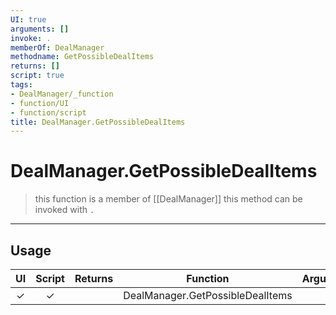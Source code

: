 ```yaml
---
UI: true
arguments: []
invoke: .
memberOf: DealManager
methodname: GetPossibleDealItems
returns: []
script: true
tags:
- DealManager/_function
- function/UI
- function/script
title: DealManager.GetPossibleDealItems
---
```

# DealManager.GetPossibleDealItems
> this function is a member of [[DealManager]]
> this method can be invoked with `.`
-----
## Usage
|  UI | Script | Returns | Function | Arguments |
|:---:|:------:|-------:|:--------:|:---------|
|✓|✓||DealManager.GetPossibleDealItems||
